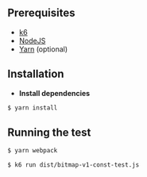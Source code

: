 ## Prerequisites

- [k6](https://k6.io/docs/getting-started/installation)
- [NodeJS](https://nodejs.org/en/download/)
- [Yarn](https://yarnpkg.com/getting-started/install) (optional)

## Installation
* **Install dependencies**

```bash
$ yarn install
```

## Running the test

```bash
$ yarn webpack
```
```bash
$ k6 run dist/bitmap-v1-const-test.js
```
